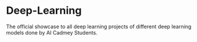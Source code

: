# Deep-Learning
The official showcase to all deep learning projects of different deep learning models done by AI Cadmey Students.
